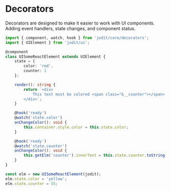 # Decorators

Decorators are designed to make it easier to work with UI components.
Adding event handlers, state changes, and component status.

```ts
import { component, watch, hook } from 'jodit/core/decorators';
import { UIElement } from 'jodit/ui';

@component
class UISomeReactElement extends UIElement {
	state = {
		color: 'red',
		counter: 1
	};

	render(): string {
		return `<div>
            This text must be colored <span class="&__counter"></span>
        </div>`;
	}

	@hook('ready')
	@watch('state.color')
	onChangeColor(): void {
		this.container.style.color = this.state.color;
	}

	@hook('ready')
	@watch('state.counter')
	onChangeColor(): void {
		this.getElm('counter').innerText = this.state.counter.toString();
	}
}

const elm = new UISomeReactElement(jodit);
elm.state.color = 'yellow';
elm.state.counter = 55;
```
